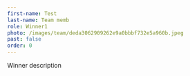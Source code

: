 ```yaml
---
first-name: Test
last-name: Team memb
role: Winner1
photo: /images/team/deda3062909262e9a0bbbf732e5a960b.jpeg
past: false
order: 0
---
```

Winner description